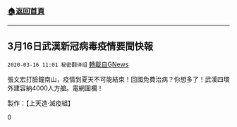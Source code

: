 ###  [:house:返回首頁](https://github.com/ourhimalayas/txt)
---

## 3月16日武漢新冠病毒疫情要聞快報
`2020-03-16 11:01 秘密翻译组` [轉載自GNews](https://gnews.org/zh-hant/142539/)

張文宏打臉鐘南山，疫情到夏天不可能結束！回國免費治病？你想多了！武漢四環外建容納4000人方艙。電網圍欄！



製作：【上天造·滅疫組】

0

